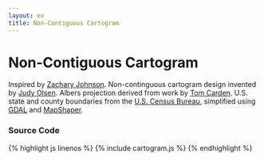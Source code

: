 ```yaml
---
layout: ex
title: Non-Contiguous Cartogram
---
```


# Non-Contiguous Cartogram

<div class="gallery" id="chart"> </div>
<link type="text/css" rel="stylesheet" href="cartogram.css"/>
<script type="text/javascript" src="../d3.geo.js?1.7.0"> </script>
<script type="text/javascript" src="../d3.geom.js?1.7.0"> </script>
<script type="text/javascript" src="cartogram.js"> </script>

Inspired by [Zachary Johnson](http://indiemaps.com/blog/2011/02/noncontiguous-cartograms-in-openlayers-and-polymaps/).
Non-continguous cartogram design invented by [Judy Olsen](http://onlinelibrary.wiley.com/doi/10.1111/j.0033-0124.1976.00371.x/abstract).
Albers projection derived from work by [Tom Carden](http://gist.github.com/476238).
U.S. state and county boundaries from the [U.S. Census Bureau](http://www.census.gov/),
simplified using [GDAL](http://www.gdal.org/) and [MapShaper](http://mapshaper.org/).

### Source Code

{% highlight js linenos %}
{% include cartogram.js %}
{% endhighlight %}
